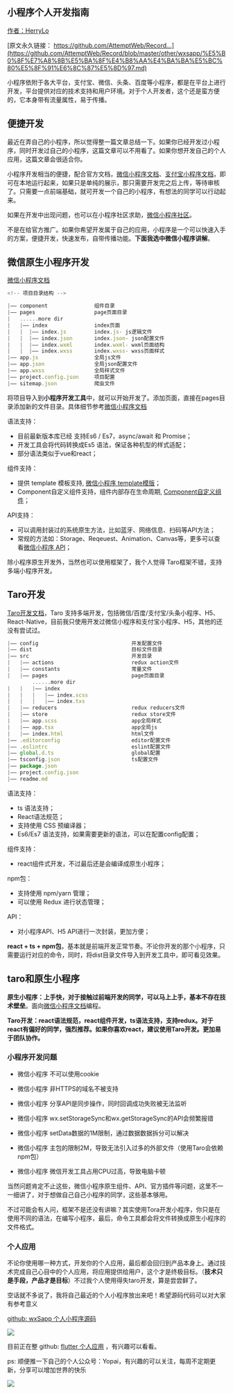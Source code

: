 ## 小程序个人开发指南

[作者：HerryLo](https://github.com/HerryLo)

[原文永久链接： https://github.com/AttemptWeb/Record...](https://github.com/AttemptWeb/Record/blob/master/other/wxsapp/%E5%B0%8F%E7%A8%8B%E5%BA%8F%E4%B8%AA%E4%BA%BA%E5%BC%80%E5%8F%91%E6%8C%87%E5%8D%97.md)

小程序依附于各大平台，支付宝、微信、头条、百度等小程序，都是在平台上进行开发，平台提供对应的技术支持和用户环境。对于个人开发者，这个还是蛮方便的，它本身带有流量属性，易于传播。

## 便捷开发

最近在弄自己的小程序，所以觉得整一篇文章总结一下。如果你已经开发过小程序，同时开发过自己的小程序，这篇文章可以不用看了。如果你想开发自己的个人应用，这篇文章会很适合你。

小程序开发相当的便捷，配合官方文档，[微信小程序文档](https://developers.weixin.qq.com/miniprogram/dev/framework/)、[支付宝小程序文档](https://docs.alipay.com/mini/developer/getting-started)，即可在本地运行起来，如果只是单纯的展示，那只需要开发完之后上传，等待审核了。只需要一点前端基础，就可开发一个自己的小程序，有想法的同学可以行动起来。

如果在开发中出现问题，也可以在小程序社区求助，[微信小程序社区](https://developers.weixin.qq.com/community/develop/question)。

不是在给官方推广。如果你希望开发属于自己的应用，小程序是一个可以快速入手的方案，便捷开发，快速发布，自带传播功能。**下面我选中微信小程序讲解**。

## 微信原生小程序开发

[微信小程序文档](https://developers.weixin.qq.com/miniprogram/dev/framework/)

```javascript
<!-- 项目目录结构 -->

|—— component               组件目录
|—— pages                   page页面目录
|   ......more dir           
|   |—— index               index页面
|   |  |—— index.js         index.js- js逻辑文件     
|   |  |—— index.json       index.json- json配置文件
|   |  |—— index.wxml       index.wxml- wxml页面结构
|   |  |—— index.wxss       index.wxss- wxss页面样式
|—— app.js                  全局js文件
|—— app.json                全局json配置文件
|—— app.wxss                全局样式文件
|—— project.config.json     项目配置
|—— sitemap.json            爬虫文件
```
将项目导入到**小程序开发工具**中，就可以开始开发了。添加页面，直接在pages目录添加新的文件目录。具体细节参考[微信小程序文档](https://developers.weixin.qq.com/miniprogram/dev/framework/)

语法支持：
* 目前最新版本库已经 支持Es6 / Es7，async/await 和 Promise；
* 开发工具会将代码转换成Es5 语法，保证各种机型的样式适配；
* 部分语法类似于vue和react；

组件支持：
* 提供 template 模板支持, [微信小程序 template模版](https://developers.weixin.qq.com/miniprogram/dev/reference/wxml/template.html)；
* Component自定义组件支持，组件内部存在生命周期, [Component自定义组件](https://developers.weixin.qq.com/miniprogram/dev/framework/custom-component/component.html)；

API支持：
* 可以调用封装过的系统原生方法，比如蓝牙、网络信息、扫码等API方法；
* 常规的方法如：Storage、Reqeuest、Animation、Canvas等，更多可以查看[微信小程序 API](https://developers.weixin.qq.com/miniprogram/dev/api/ad/wx.createRewardedVideoAd.html)；

除小程序原生开发外，当然也可以使用框架了，我个人觉得 Taro框架不错，支持多端小程序开发。

## Taro开发

[Taro开发文档](https://nervjs.github.io/taro/docs/README.html)，Taro 支持多端开发，包括微信/百度/支付宝/头条小程序、H5、React-Native，目前我只使用开发过微信小程序和支付宝小程序、H5，其他的还没有尝试过。

```javascript
|—— config                              开发配置文件
|—— dist                                目标文件目录
|—— src                                 开发目录
|   |—— actions                         redux action文件
|   |—— constants                       常量文件
|   |—— pages                           page页面目录
        ......more dir
|   |   |—— index
|   |   |   |—— index.scss
|   |   |   |—— index.txs
|   |—— reducers                        redux reducers文件
|   |—— store                           redux store文件
|   |—— app.scss                        app全局样式
|   |—— app.tsx                         app全局js
|   |—— index.html                      html文件
|—— .editorconfig                       editor配置文件         
|—— .eslintrc                           eslint配置文件
|—— global.d.ts                         global配置
|—— tsconfig.json                       ts配置文件
|—— package.json
|—— project.config.json
|—— readme.md
```

语法支持：
* ts 语法支持；
* React语法规范；
* 支持使用 CSS 预编译器；
* Es6/Es7 语法支持，如果需要更新的语法，可以在配置config配置；

组件支持：
* react组件式开发，不过最后还是会编译成原生小程序；

npm包：
* 支持使用 npm/yarn 管理；
* 可以使用 Redux 进行状态管理；

API：
* 对小程序API、H5 API进行一次封装，更加方便；

**react + ts + npm包**，基本就是前端开发正常节奏。不论你开发的那个小程序，只需要运行对应的命令，同时，将dist目录文件导入到开发工具中，即可看见效果。

## taro和原生小程序

**原生小程序：上手快，对于接触过前端开发的同学，可以马上上手，基本不存在技术壁垒**。面向[微信小程序文档](https://developers.weixin.qq.com/miniprogram/dev/framework/)编程。

**Taro开发：react语法规范，react组件开发，ts语法支持，支持redux。对于react有偏好的同学，强烈推荐。如果你喜欢react，建议使用Taro开发。更加易于团队协作。**

### 小程序开发问题

* 微信小程序 不可以使用cookie

* 微信小程序 非HTTPS的域名不被支持

* 微信小程序 分享API是同步操作，同时回调成功失败被无法监听

* 微信小程序 wx.setStorageSync和wx.getStorageSync的API会频繁报错

* 微信小程序 setData数据的1M限制，通过数据数据拆分可以解决

* 微信小程序 主包的限制2M，导致无法引入过多的外部文件（使用Taro会依赖npm包）

* 微信小程序 微信开发工具占用CPU过高，导致电脑卡顿

当然问题肯定不止这些，微信小程序原生组件、API、官方插件等问题，这里不一一细讲了，对于想做自己自己小程序的同学，这些基本够用。

不过可能会有人问，框架不是还没有讲嘛？其实使用Tora开发小程序，你只是在使用不同的语法，在编写小程序，最后，命令工具都会将文件转换成原生小程序的文件格式。

### 个人应用

不论你使用哪一种方式，开发你的个人应用，最后都会回归到产品本身上。通过技术完成自己心目中的个人应用，将应用提供给用户，这个才是终极目标。（**技术只是手段，产品才是目标**）不过我个人使用得失taro开发，算是尝尝鲜了。

空话就不多说了，我将自己最近的个人小程序放出来吧！希望源码代码可以对大家有参考意义

[github: wxSapp 个人小程序源码](https://github.com/HerryLo/wxSapp)

![](https://raw.githubusercontent.com/HerryLo/wxSapp/master/Img/gh_75d5a8e03369_258.jpg)

目前正在整 github: [flutter 个人应用](https://github.com/HerryLo/flutterApp) ，有兴趣可以看看。

ps: 顺便推一下自己的个人公众号：Yopai，有兴趣的可以关注，每周不定期更新，分享可以增加世界的快乐

![](https://i.screenshot.net/g2x6lbd)
